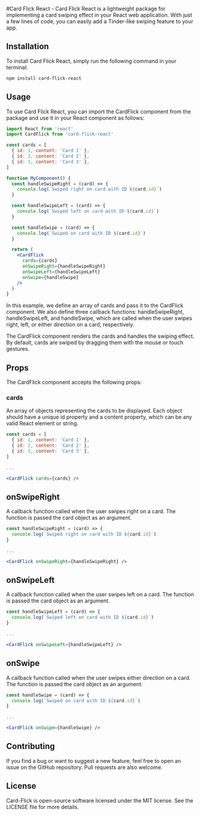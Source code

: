 #Card Flick React - Card Flick React is a lightweight package for implementing a card swiping effect in your React web application. With just a few lines of code, you can easily add a Tinder-like swiping feature to your app.

## Installation

To install Card Flick React, simply run the following command in your terminal:

```bash
npm install card-flick-react
```

## Usage

To use Card Flick React, you can import the CardFlick component from the package and use it in your React component as follows:

```jsx
import React from 'react'
import CardFlick from 'card-flick-react'

const cards = [
  { id: 1, content: 'Card 1' },
  { id: 2, content: 'Card 2' },
  { id: 3, content: 'Card 3' },
]

function MyComponent() {
  const handleSwipeRight = (card) => {
    console.log(`Swiped right on card with ID ${card.id}`)
  }

  const handleSwipeLeft = (card) => {
    console.log(`Swiped left on card with ID ${card.id}`)
  }

  const handleSwipe = (card) => {
    console.log(`Swiped on card with ID ${card.id}`)
  }

  return (
    <CardFlick
      cards={cards}
      onSwipeRight={handleSwipeRight}
      onSwipeLeft={handleSwipeLeft}
      onSwipe={handleSwipe}
    />
  )
}
```

In this example, we define an array of cards and pass it to the CardFlick component. We also define three callback functions: handleSwipeRight, handleSwipeLeft, and handleSwipe, which are called when the user swipes right, left, or either direction on a card, respectively.

The CardFlick component renders the cards and handles the swiping effect. By default, cards are swiped by dragging them with the mouse or touch gestures.

## Props

The CardFlick component accepts the following props:

### cards

An array of objects representing the cards to be displayed. Each object should have a unique id property and a content property, which can be any valid React element or string.

```jsx
const cards = [
  { id: 1, content: 'Card 1' },
  { id: 2, content: 'Card 2' },
  { id: 3, content: 'Card 3' },
]

...

<CardFlick cards={cards} />
```

## onSwipeRight

A callback function called when the user swipes right on a card. The function is passed the card object as an argument.

```jsx
const handleSwipeRight = (card) => {
  console.log(`Swiped right on card with ID ${card.id}`)
}

...

<CardFlick onSwipeRight={handleSwipeRight} />
```

## onSwipeLeft

A callback function called when the user swipes left on a card. The function is passed the card object as an argument.

```jsx
const handleSwipeLeft = (card) => {
  console.log(`Swiped left on card with ID ${card.id}`)
}

...

<CardFlick onSwipeLeft={handleSwipeLeft} />
```

## onSwipe

A callback function called when the user swipes either direction on a card. The function is passed the card object as an argument.

```jsx
const handleSwipe = (card) => {
  console.log(`Swiped on card with ID ${card.id}`)
}

...

<CardFlick onSwipe={handleSwipe} />
```

## Contributing

If you find a bug or want to suggest a new feature, feel free to open an issue on the GitHub repository. Pull requests are also welcome.

## License

Card-Flick is open-source software licensed under the MIT license. See the LICENSE file for more details.

